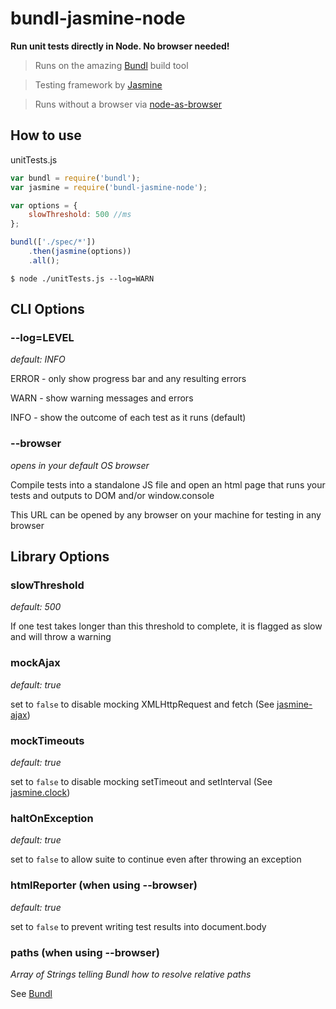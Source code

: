 # bundl-jasmine-node

**Run unit tests directly in Node. No browser needed!**

> Runs on the amazing [Bundl](https://github.com/seebigs/bundl) build tool

> Testing framework by [Jasmine](http://jasmine.github.io/)

> Runs without a browser via [node-as-browser](https://github.com/seebigs/node-as-browser)

## How to use

unitTests.js
```js
var bundl = require('bundl');
var jasmine = require('bundl-jasmine-node');

var options = {
    slowThreshold: 500 //ms
};

bundl(['./spec/*'])
    .then(jasmine(options))
    .all();
```

```
$ node ./unitTests.js --log=WARN
```

## CLI Options

### --log=LEVEL

*default: INFO*

ERROR - only show progress bar and any resulting errors

WARN - show warning messages and errors

INFO - show the outcome of each test as it runs (default)

### --browser

*opens in your default OS browser*

Compile tests into a standalone JS file and open an html page that runs your tests and outputs to DOM and/or window.console

This URL can be opened by any browser on your machine for testing in any browser

## Library Options

### slowThreshold

*default: 500*

If one test takes longer than this threshold to complete, it is flagged as slow and will throw a warning

### mockAjax

*default: true*

set to `false` to disable mocking XMLHttpRequest and fetch (See [jasmine-ajax](https://github.com/jasmine/jasmine-ajax))

### mockTimeouts

*default: true*

set to `false` to disable mocking setTimeout and setInterval (See [jasmine.clock](https://jasmine.github.io/edge/introduction.html#section-Jasmine_Clock))

### haltOnException

*default: true*

set to `false` to allow suite to continue even after throwing an exception

### htmlReporter (when using --browser)

*default: true*

set to `false` to prevent writing test results into document.body

### paths (when using --browser)

*Array of Strings telling Bundl how to resolve relative paths*

See [Bundl](https://github.com/seebigs/bundl)
